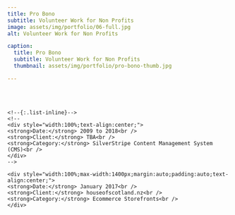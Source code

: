 ```yaml
---
title: Pro Bono
subtitle: Volunteer Work for Non Profits
image: assets/img/portfolio/06-full.jpg
alt: Volunteer Work for Non Profits

caption:
  title: Pro Bono
  subtitle: Volunteer Work for Non Profits
  thumbnail: assets/img/portfolio/pro-bono-thumb.jpg

---
```

<div style="display:block;position:relative;overflow-y:visible;overflow-x:hidden;width:100%;min-width:320px;max-width:1400px;padding:auto;margin:auto;padding:auto;">
	<br/><br />

	<!--{:.list-inline}-->
	<!--
	<div style="width:100%;text-align:center;">
	<strong>Date:</strong> 2009 to 2018<br />
	<strong>Client:</strong> TBA<br />
	<strong>Category:</strong> SilverStripe Content Management System (CMS)<br />
	</div>
	-->

	<div style="width:100%;max-width:1400px;margin:auto;padding:auto;text-align:center;">
	<strong>Date:</strong> January 2017<br />
	<strong>Client:</strong> houseofscotland.nz<br />
	<strong>Category:</strong> Ecommerce Storefronts<br />
	</div>
</div>